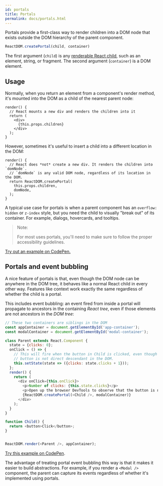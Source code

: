 ```yaml
---
id: portals
title: Portals
permalink: docs/portals.html
---
```


Portals provide a first-class way to render children into a DOM node that exists outside the DOM hierarchy of the parent component.

```js
ReactDOM.createPortal(child, container)
```

The first argument (`child`) is any [renderable React child](/docs/react-component.html#render), such as an element, string, or fragment. The second argument (`container`) is a DOM element.

## Usage

Normally, when you return an element from a component's render method, it's mounted into the DOM as a child of the nearest parent node:

```js{4,6}
render() {
  // React mounts a new div and renders the children into it
  return (
    <div>
      {this.props.children}
    </div>
  );
}
```

However, sometimes it's useful to insert a child into a different location in the DOM:

```js{6}
render() {
  // React does *not* create a new div. It renders the children into `domNode`.
  // `domNode` is any valid DOM node, regardless of its location in the DOM.
  return ReactDOM.createPortal(
    this.props.children,
    domNode,
  );
}
```

A typical use case for portals is when a parent component has an `overflow: hidden` or `z-index` style, but you need the child to visually "break out" of its container. For example, dialogs, hovercards, and tooltips.

> Note:
>
> For most uses portals, you'll need to make sure to follow the proper accessibility guidelines.

[Try out an example on CodePen.](https://codepen.io/acdlite/pen/JrKgmz)

## Portals and event bubbling

A nice feature of portals is that, even though the DOM node can be anywhere in the DOM tree, it behaves like a normal React child in every other way. Features like context work exactly the same regardless of whether the child is a portal. 

This includes event bubbling: an event fired from inside a portal will propagate to ancestors in the containing *React tree*, even if those elements are not ancestors in the *DOM tree*:

```js
// These two containers are siblings in the DOM
const appContainer = document.getElementById('app-container');
const modalContainer = document.getElementById('modal-container');

class Parent extends React.Component {
  state = {clicks: 0};
  onClick = () => {
    // This will fire when the button in Child is clicked, even though
    // button is not direct descendant in the DOM.
    this.setState(state => ({clicks: state.clicks + 1}));
  };
  render() {
    return (
      <div onClick={this.onClick}>
        <p>Number of clicks: {this.state.clicks}</p>
        <p>Open up the browser DevTools to observe that the button is not a child the div with onClick handler.</p>
        {ReactDOM.createPortal(<Child />, modalContainer)}
      </div>
    );
  }
}

function Child() {
  return <button>Click</button>;
}


ReactDOM.render(<Parent />, appContainer);
```

[Try this example on CodePen](https://codepen.io/acdlite/pen/MEJEVV).

The advantage of treating portal event bubbling this way is that it makes it easier to build abstractions. For example, if you render a `<Modal />` component, the parent can capture its events regardless of whether it's implemented using portals.